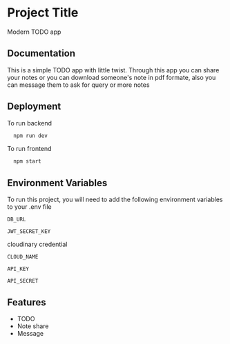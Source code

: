 
# Project Title

Modern TODO app


## Documentation

This is a simple TODO app with little twist. Through this app you can share your notes or you can download someone's note in pdf formate, also you can message them to ask for query or more notes


## Deployment

To run backend

```bash
  npm run dev
```
To run frontend 
```bash
  npm start
```


## Environment Variables

To run this project, you will need to add the following environment variables to your .env file

`DB_URL`

`JWT_SECRET_KEY`

cloudinary credential

`CLOUD_NAME`

`API_KEY`

`API_SECRET`


## Features

- TODO
- Note share
- Message

